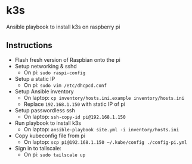 # k3s
Ansible playbook to install k3s on raspberry pi

## Instructions
- Flash fresh version of Raspbian onto the pi
- Setup networking & sshd
  - On pi: `sudo raspi-config`
- Setup a static IP
  - On pi: `sudo vim /etc/dhcpcd.conf`
- Setup Ansible inventory
  - On laptop: `cp inventory/hosts.ini.example inventory/hosts.ini`
  - Replace `192.168.1.150` with static IP of pi
- Setup passwordless ssh
  - On laptop: `ssh-copy-id pi@192.168.1.150`
- Run playbook to install k3s
  - On laptop: `ansible-playbook site.yml -i inventory/hosts.ini`
- Copy kubeconfig file from pi
  - On laptop: `scp pi@192.168.1.150 ~/.kube/config ./config-pi.yml`
- Sign in to tailscale:
  - On pi: `sudo tailscale up`
